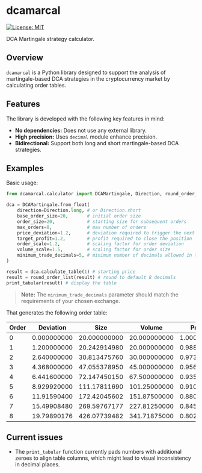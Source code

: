 # dcamarcal

[![License: MIT](https://img.shields.io/badge/License-MIT-yellow.svg)](https://opensource.org/licenses/MIT)

DCA Martingale strategy calculator.

## Overview

`dcamarcal` is a Python library designed to support the analysis of martingale-based DCA strategies in the cryptocurrency market by calculating order tables.

## Features

The library is developed with the following key features in mind:

- **No dependencies:** Does not use any external library.
- **High precision:** Uses `decimal` module enhance precision.
- **Bidirectional:** Support both long and short martingale-based DCA strategies.

## Examples

Basic usage:

```python
from dcamarcal.calculator import DCAMartingale, Direction, round_order_list, print_tabular

dca = DCAMartingale.from_float(
    direction=Direction.long, # or Direction.short
    base_order_size=20,       # initial order size 
    order_size=20,            # starting size for subsequent orders
    max_orders=8,             # max number of orders
    price_deviation=1.2,      # deviation required to trigger the next order
    target_profit=1.2,        # profit required to close the position
    order_scale=1.2,          # scaling factor for order deviation
    volume_scale=1.5,         # scaling factor for order size
    minimum_trade_decimals=5, # minimum number of decimals allowed in the market
)

result = dca.calculate_table(1) # starting price
result = round_order_list(result) # round to default 8 decimals
print_tabular(result) # display the table
```

> **Note:** The `minimum_trade_decimals` parameter should match the requirements of your chosen exchange.

That generates the following order table:

| Order | Deviation   | Size         | Volume       | Price      | Average Price | Required Price | Required Change | Total Size    | Total Volume  |
|-------|-------------|--------------|--------------|------------|---------------|----------------|-----------------|---------------|---------------|
| 0     | 0.000000000 | 20.000000000 | 20.000000000 | 1.00000000 | 1.00000000000 | 1.012000000000 | 1.2000000000000 | 20.0000000000 | 20.0000000000 |
| 1     | 1.200000000 | 20.242914980 | 20.000000000 | 0.98800000 | 0.99396378000 | 1.005800000000 | 1.8016194300000 | 40.2429149800 | 40.0000000000 |
| 2     | 2.640000000 | 30.813475760 | 30.000000000 | 0.97360000 | 0.98513307000 | 0.996900000000 | 2.3931799500000 | 71.0563907400 | 70.0000000000 |
| 3     | 4.368000000 | 47.055378950 | 45.000000000 | 0.95632000 | 0.97365403000 | 0.985300000000 | 3.0303664000000 | 118.111769690 | 115.000000000 |
| 4     | 6.441600000 | 72.147450150 | 67.500000000 | 0.93558400 | 0.95921764000 | 0.970700000000 | 3.7533775700000 | 190.259219840 | 182.500000000 |
| 5     | 8.929920000 | 111.17811690 | 101.25000000 | 0.91070080 | 0.94132334000 | 0.952600000000 | 4.6007646000000 | 301.437336740 | 283.750000000 |
| 6     | 11.91590400 | 172.42045602 | 151.87500000 | 0.88084096 | 0.91931589000 | 0.930300000000 | 5.6149795800000 | 473.857792750 | 435.625000000 |
| 7     | 15.49908480 | 269.59767177 | 227.81250000 | 0.84500915 | 0.89237020000 | 0.903000000000 | 6.8627479200000 | 743.455464520 | 663.437500000 |
| 8     | 19.79890176 | 426.07739482 | 341.71875000 | 0.80201098 | 0.85945106000 | 0.869700000000 | 8.4399115600000 | 1169.53285934 | 1005.15625000 |

## Current issues

- The `print_tabular` function currently pads numbers with additional zeroes to align table columns, which might lead to visual inconsistency in decimal places.
